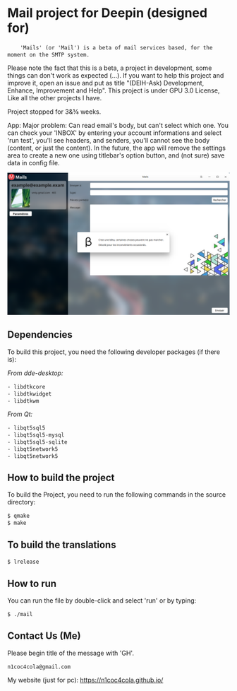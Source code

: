 # Mail project for Deepin (designed for) #

        'Mails' (or 'Mail') is a beta of mail services based, for the moment on the SMTP system.

Please note the fact that this is a beta, a project in development, some things can don't work as expected (...). If you want to help this project and improve it, open an issue and put as title "(DEIH-Ask) Development, Enhance, Improvement and Help". This project is under GPU 3.0 License, Like all the other projects I have.

Project stopped for 3&⅝ weeks. 

App:
Major problem: Can read email's body, but can't select which one. You can check your 'INBOX' by entering your account informations and select 'run test', you'll see headers, and senders, you'll cannot see the body (content, or just the content). In the future, the app will remove the settings area to create a new one using titlebar's option button, and (not sure) save data in config file.

![alt tag](demo.png)

## Dependencies
To build this project, you need the following developer packages (if there is):

*From dde-desktop:*
```
- libdtkcore
- libdtkwidget
- libdtkwm
```
*From Qt:*
```
- libqt5sql5
- libqt5sql5-mysql
- libqt5sql5-sqlite
- libqt5network5
- libqt5network5
```

## How to build the project
To build the Project, you need to run the following commands in the source directory:

```
$ qmake
$ make
```

## To build the translations
```
$ lrelease
```

## How to run
You can run the file by double-click and select 'run' or by typing:
```
$ ./mail
```

## Contact Us (Me)
Please begin title of the message with 'GH'.
```
n1coc4cola@gmail.com
```
My website (just for pc):
https://n1coc4cola.github.io/
